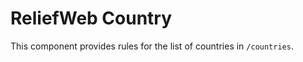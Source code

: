 ReliefWeb Country
=================

This component provides rules for the list of countries in `/countries`.
